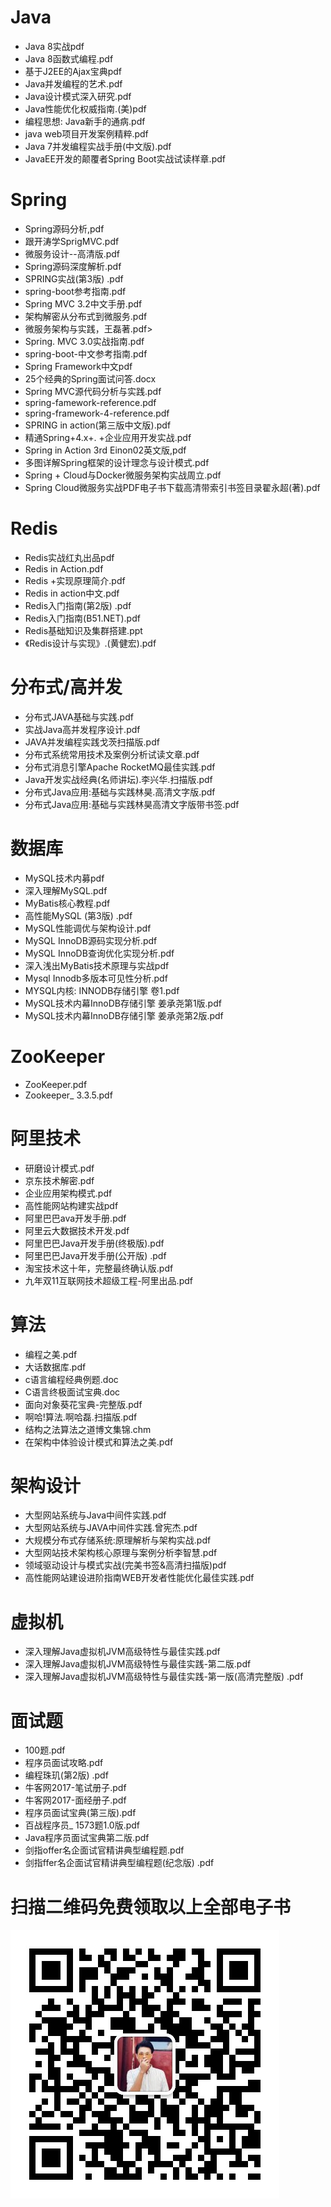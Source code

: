 # Java
* Java 8实战pdf
* Java 8函数式编程.pdf
* 基于J2EE的Ajax宝典pdf
* Java并发编程的艺术.pdf
* Java设计模式深入研究.pdf
* Java性能优化权威指南.(美)pdf
* 编程思想: Java新手的通病.pdf
* java web项目开发案例精粹.pdf
* Java 7并发编程实战手册(中文版).pdf
* JavaEE开发的颠覆者Spring Boot实战试读样章.pdf
# Spring
* Spring源码分析,pdf
* 跟开涛学SprigMVC.pdf
* 微服务设计--高清版.pdf
* Spring源码深度解析.pdf
* SPRING实战(第3版) .pdf
* spring-boot参考指南.pdf
* Spring MVC 3.2中文手册.pdf
* 架构解密从分布式到微服务.pdf
* 微服务架构与实践，王磊著.pdf>
* Spring. MVC 3.0实战指南.pdf
* spring-boot-中文参考指南.pdf
* Spring Framework中文pdf<br>
* 25个经典的Spring面试问答.docx
* Spring MVC源代码分析与实践.pdf
* spring-famework-reference.pdf
* spring-framework-4-reference.pdf
* SPRING in action(第三版中文版).pdf
* 精通Spring+4.x+. +企业应用开发实战.pdf
* Spring in Action 3rd Einon02英文版,pdf
* 多图详解Spring框架的设计理念与设计模式.pdf
* Spring + Cloud与Docker微服务架构实战周立.pdf
* Spring Cloud微服务实战PDF电子书下载高清带索引书签目录翟永超(著).pdf
# Redis
* Redis实战红丸出品pdf
* Redis in Action.pdf
* Redis +实现原理简介.pdf
* Redis in action中文.pdf
* Redis入门指南(第2版) .pdf
* Redis入门指南(B51.NET).pdf
* Redis基础知识及集群搭建.ppt
* 《Redis设计与实现》.(黄健宏).pdf
# 分布式/高并发
* 分布式JAVA基础与实践.pdf
* 实战Java高并发程序设计.pdf
* JAVA并发编程实践戈茨扫描版.pdf
* 分布式系统常用技术及案例分析试读文章.pdf
* 分布式消息引擎Apache RocketMQ最佳实践.pdf
* Java开发实战经典(名师讲坛).李兴华.扫描版.pdf
* 分布式Java应用:基础与实践林昊.高清文字版.pdf
* 分布式Java应用:基础与实践林昊高清文字版带书签.pdf
# 数据库
* MySQL技术内募pdf
* 深入理解MySQL.pdf
* MyBatis核心教程.pdf
* 高性能MySQL (第3版) .pdf
* MySQL性能调优与架构设计.pdf
* MySQL InnoDB源码实现分析.pdf
* MySQL InnoDB查询优化实现分析.pdf
* 深入浅出MyBatis技术原理与实战pdf
* Mysql Innodb多版本可见性分析.pdf
* MYSQL内核: INNODB存储引擎 卷1.pdf
* MySQL技术内幕InnoDB存储引擎 姜承尧第1版.pdf
* MySQL技术内幕InnoDB存储引擎 姜承尧第2版.pdf
# ZooKeeper
* ZooKeeper.pdf
* Zookeeper_ 3.3.5.pdf
# 阿里技术
* 研磨设计模式.pdf
* 京东技术解密.pdf
* 企业应用架构模式.pdf
* 高性能网站构建实战pdf
* 阿里巴巴ava开发手册.pdf
* 阿里云大数据技术开发.pdf
* 阿里巴巴Java开发手册(终极版).pdf
* 阿里巴巴Java开发手册(公开版) .pdf
* 淘宝技术这十年，完整最终确认版.pdf
* 九年双11互联网技术超级工程-阿里出品.pdf
# 算法
* 编程之美.pdf
* 大话数据库.pdf
* c语言编程经典例题.doc
* C语言终极面试宝典.doc
* 面向对象葵花宝典-完整版.pdf
* 啊哈!算法.啊哈磊.扫描版.pdf
* 结构之法算法之道博文集锦.chm
* 在架构中体验设计模式和算法之美.pdf
# 架构设计
* 大型网站系统与Java中间件实践.pdf
* 大型网站系统与JAVA中间件实践.曾宪杰.pdf
* 大规模分布式存储系统:原理解析与架构实战.pdf
* 大型网站技术架构核心原理与案例分析李智慧.pdf
* 领域驱动设计与模式实战(完美书签&高清扫描版)pdf
* 高性能网站建设进阶指南WEB开发者性能优化最佳实践.pdf
# 虚拟机
* 深入理解Java虚拟机JVM高级特性与最佳实践.pdf
* 深入理解Java虚拟机JVM高级特性与最佳实践-第二版.pdf
* 深入理解Java虚拟机JVM高级特性与最佳实践-第一版(高清完整版) .pdf
# 面试题
* 100题.pdf
* 程序员面试攻略.pdf
* 编程珠玑(第2版) .pdf
* 牛客网2017-笔试册子.pdf
* 牛客网2017-面经册子.pdf
* 程序员面试宝典(第三版).pdf
* 百战程序员_ 1573题1.0版.pdf
* Java程序员面试宝典第二版.pdf
* 剑指offer名企面试官精讲典型编程题.pdf
* 剑指ffer名企面试官精讲典型编程题(纪念版) .pdf

# 扫描二维码免费领取以上全部电子书
![image](https://github.com/lihongouba/Java-/blob/master/img/20191203173834.png)
